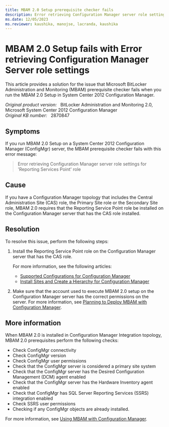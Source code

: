 ```yaml
---
title: MBAM 2.0 Setup prerequisite checker fails
description: Error retrieving Configuration Manager server role settings for Reporting Services Point role. This error occurs when running BitLocker Administration and Monitoring prerequisite checker in System Center 2012 Configuration Manager.
ms.date: 12/05/2023
ms.reviewer: kaushika, manojse, lacranda, kaushika
---
```

# MBAM 2.0 Setup fails with Error retrieving Configuration Manager Server role settings

This article provides a solution for the issue that Microsoft BitLocker Administration and Monitoring (MBAM) prerequisite checker fails when you run the MBAM 2.0 Setup in System Center 2012 Configuration Manager.

_Original product version:_ &nbsp; BitLocker Administration and Monitoring 2.0, Microsoft System Center 2012 Configuration Manager  
_Original KB number:_ &nbsp; 2870847

## Symptoms

If you run MBAM 2.0 Setup on a System Center 2012 Configuration Manager (ConfigMgr) server, the MBAM prerequisite checker fails with this error message:

> Error retrieving Configuration Manager server role settings for 'Reporting Services Point' role

## Cause

If you have a Configuration Manager topology that includes the Central Administration Site (CAS) role, the Primary Site role or the Secondary Site role, MBAM 2.0 requires that the Reporting Service Point role be installed on the Configuration Manager server that has the CAS role installed.

## Resolution

To resolve this issue, perform the following steps:

1. Install the Reporting Service Point role on the Configuration Manager server that has the CAS role.

    For more information, see the following articles:

    - [Supported Configurations for Configuration Manager](/previous-versions/system-center/system-center-2012-R2/gg682077(v=technet.10))
    - [Install Sites and Create a Hierarchy for Configuration Manager](/previous-versions/system-center/system-center-2012-R2/gg712320(v=technet.10))

2. Make sure that the account used to execute MBAM 2.0 setup on the Configuration Manager server has the correct permissions on the server. For more information, see [Planning to Deploy MBAM with Configuration Manager](/microsoft-desktop-optimization-pack/mbam-v2/planning-to-deploy-mbam-with-configuration-manager-2).

## More information

When MBAM 2.0 is installed in Configuration Manager Integration topology, MBAM 2.0 prerequisites perform the following checks:

- Check ConfigMgr connectivity
- Check ConfigMgr version
- Check ConfigMgr user permissions
- Check that the ConfigMgr server is considered a primary site system
- Check that the ConfigMgr server has the Desired Configuration Management (DCM) agent enabled
- Check that the ConfigMgr server has the Hardware Inventory agent enabled
- Check that ConfigMgr has SQL Server Reporting Services (SSRS) integration enabled
- Check SSRS user permissions
- Checking if any ConfigMgr objects are already installed.

For more information, see [Using MBAM with Configuration Manager](/microsoft-desktop-optimization-pack/mbam-v2/using-mbam-with-configuration-manager).
